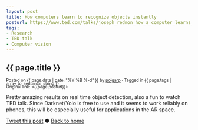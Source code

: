 ```yaml
---
layout: post
title: How computers learn to recognize objects instantly
posturl: https://www.ted.com/talks/joseph_redmon_how_a_computer_learns_to_recognize_objects_instantly/
tags:
- Research
- TED talk
- Computer vision
---
```


## {{ page.title }}
<span style="font-size: 0.8em; line-height: 0.8em">Posted on {{ page.date | date: "%Y %B %-d" }} by <a href="https://twitter.com/polgarp">polgarp</a> &middot; Tagged in {{ page.tags | array_to_sentence_string }}</span>  
<span style="font-size: 0.8em; line-height: 0.8em">Original link: <{{page.posturl}}></span>

Pretty amazing results on real time object detection, also a fun to watch TED talk. Since Darknet/Yolo is free to use and it seems to work reliably on phones, this will be especially useful for applications in the AR space.

<!--more-->
<a href="http://twitter.com/share?text={{page.title}}&url={{site.site_baseurl}}{{page.url}}&via=polgarp" target="_blank">Tweet this post</a> &#x25cf; <a href="{{ site.baseurl }}">Back to home</a>
